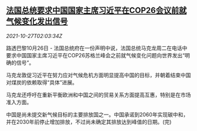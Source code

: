 <!--1635301862000-->
[法国总统要求中国国家主席习近平在COP26会议前就气候变化发出信号](https://cn.reuters.com/article/france-china-call-leaders-1026-tues-idCNKBS2HH04R)
------

<div><i>2021-10-27T02:03:34Z</i></div><p>路透巴黎10月26日 - 法国总统府在一份声明中说，法国总统马克龙周二在电话中要求中国国家主席习近平在COP26苏格兰峰会之前就气候变化问题向世界发出“明确的信号”。</p><p>马克龙敦促习近平在努力应对气候危机方面明显提高中国的目标，并朝着结束中国对煤炭的依赖取得“具体”进展。</p><p>马克龙还呼吁在重新平衡欧洲和中国之间的贸易关系方面提高互惠，特别是在市场准入方面。</p><p>中国是尚未提交新气候目标的主要排放国之一。中国承诺到2060年实现碳中和，并在2030年前停止增加排放，不过尚未确定其排放达到峰值的日期。(完)</p>
